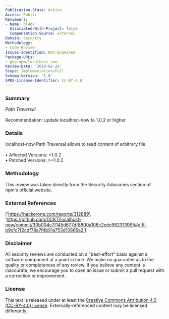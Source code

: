 ```yaml
---
Publication-State: Active
Access: Public
Reviewers:
- Name: bl4de
  Associated-With-Project: false
  Compensation-Source: external
Domain: Security
Methodology:
- Code-Review
Issues-Identified: Not-Examined
Package-URLs:
- pkg:npm/localhost-now
Review-Date: '2018-02-26'
Scope: Implementation/Full
Schema-Version: '1.0'
SPDX-License-Identifier: CC-BY-4.0
---
```

### Summary
*Path Traversal*<br><br>Recommendation: update localhost-now to 1.0.2 or higher
### Details
localhost-now Path Traversal allows to read content of arbitrary file
<br><br>• Affected Versions: <1.0.2
<br>• Patched Versions: >=1.0.2
### Methodology
This review was taken directly from the Security Advisories section of npm's official website.
### External References
['https://hackerone.com/reports/312889', 'https://github.com/DCKT/localhost-now/commit/30b004c7f145d677df8800a106c2edc982313995#diff-b9cfc7f2cdf78a7f4b91a753d10865a2']
### Disclaimer
All security reviews are conducted on a "best-effort" basis against a software component at a point in time. We make no guarantee as to the quality or completeness of any review. If you believe any content is inaccurate, we encourage you to open an issue or submit a pull request with a correction or improvement.
### License
This text is released under at least the [Creative Commons Attribution 4.0 (CC-BY-4.0) license](https://creativecommons.org/licenses/by/4.0/legalcode.txt). Externally-referenced content may be licensed differently.
